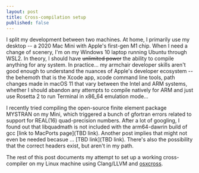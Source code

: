 ```yaml
---
layout: post
title: Cross-compilation setup
published: false
---
```

I split my development between two machines. At home, I primarily use my desktop -- a 2020 Mac Mini with Apple's first-gen M1 chip. When I need a change of scenery, I'm on my Windows 10 laptop running Ubuntu through WSL2. In theory, I should have ~~unlimited power~~ the ability to compile anything for any system. In practice... my armchair developer skills aren't good enough to understand the nuances of Apple's developer ecosystem -- the behemoth that is the Xcode app, xcode command line tools, path changes made in macOS 11 that vary between the Intel and ARM systems, whether I should abandon any attempts to compile natively for ARM and just use Rosetta 2 to run Terminal in x86_64 emulation mode...

I recently tried compiling the open-source finite element package MYSTRAN on my Mini, which triggered a bunch of gfortran errors related to support for REAL(16) quad-precision numbers. After a lot of googling, I found out that libquadmath is not included with the arm64-dawrin build of gcc [link to MacPorts page](TBD link). Another post implies that might not even be needed becasue ... [TBD link](TBD link). There's also the possibility that the correct headers exist, but aren't in my path.

The rest of this post documents my attempt to set up a working cross-compiler on my Linux machine using Clang/LLVM and [osxcross](https://github.com/tpoechtrager/osxcross).

